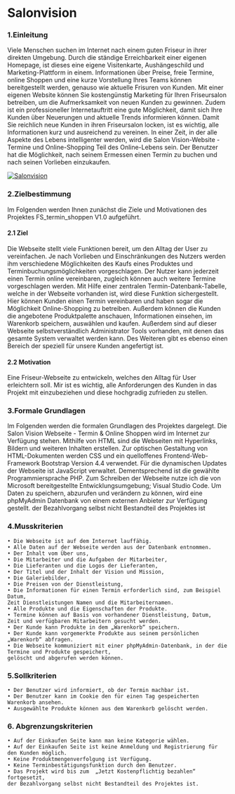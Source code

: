 # Salonvision

### 1.Einleitung
Viele Menschen suchen im Internet nach einem guten Friseur in ihrer direkten Umgebung. Durch die ständige Erreichbarkeit einer eigenen Homepage, ist dieses eine eigene Visitenkarte, Aushängeschild und Marketing-Plattform in einem. Informationen über Preise, freie Termine, online Shoppen und eine kurze Vorstellung Ihres Teams können bereitgestellt werden, genauso wie aktuelle Frisuren von Kunden.
Mit einer eigenen Website können Sie kostengünstig Marketing für Ihren Friseursalon betreiben, um die Aufmerksamkeit von neuen Kunden zu gewinnen. Zudem ist ein professioneller Internetauftritt eine gute Möglichkeit, damit sich Ihre Kunden über Neuerungen und aktuelle Trends informieren können. Damit Sie reichlich neue Kunden in ihren Friseursalon locken, ist es wichtig, alle Informationen kurz und ausreichend zu vereinen. 
In einer Zeit, in der alle Aspekte des Lebens intelligenter werden, wird die Salon Vision-Website - Termine und Online-Shopping Teil des Online-Lebens sein. Der Benutzer hat die Möglichkeit, nach seinem Ermessen einen Termin zu buchen und nach seinen Vorlieben einzukaufen.

[![Salonvision](https://img.youtube.com/vi/JgiHmXY_xAU/0.jpg)](https://www.youtube.com/watch?v=JgiHmXY_xAU)

### 2.Zielbestimmung
Im Folgenden werden Ihnen zunächst die Ziele und Motivationen des Projektes FS_termin_shoppen V1.0 aufgeführt.

#### 2.1 Ziel
Die Webseite stellt viele Funktionen bereit, um den Alltag der User zu vereinfachen. Je nach Vorlieben und Einschränkungen des Nutzers werden ihm verschiedene Möglichkeiten des Kaufs eines Produktes und Terminbuchungsmöglichkeiten vorgeschlagen. Der Nutzer kann jederzeit einen Termin online vereinbaren, zugleich können auch weitere Termine vorgeschlagen werden. Mit Hilfe einer zentralen Termin-Datenbank-Tabelle, welche in der Webseite vorhanden ist, wird diese Funktion sichergestellt. Hier können Kunden einen Termin vereinbaren und haben sogar die Möglichkeit Online-Shopping zu betreiben.  Außerdem können die Kunden die angebotene Produktpalette anschauen, Informationen einsehen, im Warenkorb speichern, auswählen und kaufen. Außerdem sind auf dieser Webseite selbstverständlich Administrator Tools vorhanden, mit denen das gesamte System verwaltet werden kann. Des Weiteren gibt es ebenso einen Bereich der speziell für unsere Kunden angefertigt ist. 

#### 2.2 Motivation
Eine Friseur-Webseite zu entwickeln, welches den Alltag für User erleichtern soll. Mir ist es wichtig, alle Anforderungen des Kunden in das Projekt mit einzubeziehen und diese hochgradig zufrieden zu stellen.

### 3.Formale Grundlagen
Im Folgenden werden die formalen Grundlagen des Projektes dargelegt. Die Salon Vision Webseite - Termin & Online Shoppen wird im Internet zur Verfügung stehen. Mithilfe von HTML sind die Webseiten mit Hyperlinks, Bildern und weiteren Inhalten erstellen. Zur optischen Gestaltung von HTML-Dokumenten werden CSS und ein quelloffenes Frontend-Web-Framework Bootstrap Version 4.4 verwendet. Für die dynamischen Updates der Webseite ist JavaScript verwaltet. Dementsprechend ist die gewählte Programmiersprache PHP. Zum Schreiben der Webseite nutze ich die von Microsoft bereitgestellte Entwicklungsumgebung; Visual Studio Code. Um Daten zu speichern, abzurufen und verändern zu können, wird eine phpMyAdmin Datenbank von einem externen Anbieter zur Verfügung gestellt.
der Bezahlvorgang selbst nicht Bestandteil des Projektes ist 

### 4.Musskriterien
    • Die Webseite ist auf dem Internet lauffähig.
    • Alle Daten auf der Webseite werden aus der Datenbank entnommen.
    • Der Inhalt vom Über uns,
    • Die Mitarbeiter und die Aufgaben der Mitarbeiter,
    • Die Lieferanten und die Logos der Lieferanten,
    • Der Titel und der Inhalt der Vision und Mission,
    • Die Galeriebilder,
    • Die Preisen von der Dienstleistung,
    • Die Informationen für einen Termin erforderlich sind, zum Beispiel Datum, 
    Zeit Dienstleistungen Namen und die Mitarbeiternamen.
    • Alle Produkte und die Eigenschaften der Produkte.
    • Termine können auf Basis von vorhandener Dienstleistung, Datum, 
    Zeit und verfügbaren Mitarbeitern gesucht werden.
    • Der Kunde kann Produkte in dem „Warenkorb“ speichern.
    • Der Kunde kann vorgemerkte Produkte aus seinem persönlichen „Warenkorb“ abfragen.
    • Die Webseite kommuniziert mit einer phpMyAdmin-Datenbank, in der die Termine und Produkte gespeichert,
    gelöscht und abgerufen werden können.

### 5.Sollkriterien
    • Der Benutzer wird informiert, ob der Termin machbar ist.
    • Der Benutzer kann im Cookie den für einen Tag gespeicherten Warenkorb ansehen.
    • Ausgewählte Produkte können aus dem Warenkorb gelöscht werden.

### 6. Abgrenzungskriterien
    • Auf der Einkaufen Seite kann man keine Kategorie wählen.
    • Auf der Einkaufen Seite ist keine Anmeldung und Registrierung für den Kunden möglich.
    • Keine Produktmengenverfolgung ist Verfügung.
    • Keine Terminbestätigungsfunktion durch den Benutzer.
    • Das Projekt wird bis zum  „Jetzt Kostenpflichtig bezahlen“ fortgesetzt, 
    der Bezahlvorgang selbst nicht Bestandteil des Projektes ist.


